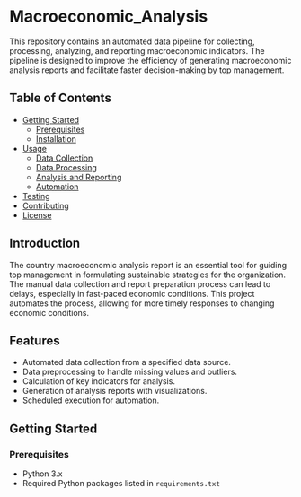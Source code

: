 # Macroeconomic_Analysis

This repository contains an automated data pipeline for collecting, processing, analyzing, and reporting macroeconomic indicators. The pipeline is designed to improve the efficiency of generating macroeconomic analysis reports and facilitate faster decision-making by top management.

## Table of Contents

- [Getting Started](#getting-started)
  - [Prerequisites](#prerequisites)
  - [Installation](#installation)
- [Usage](#usage)
  - [Data Collection](#data-collection)
  - [Data Processing](#data-processing)
  - [Analysis and Reporting](#analysis-and-reporting)
  - [Automation](#automation)
- [Testing](#testing)
- [Contributing](#contributing)
- [License](#license)

## Introduction

The country macroeconomic analysis report is an essential tool for guiding top management in formulating sustainable strategies for the organization. The manual data collection and report preparation process can lead to delays, especially in fast-paced economic conditions. This project automates the process, allowing for more timely responses to changing economic conditions.

## Features

- Automated data collection from a specified data source.
- Data preprocessing to handle missing values and outliers.
- Calculation of key indicators for analysis.
- Generation of analysis reports with visualizations.
- Scheduled execution for automation.

## Getting Started

### Prerequisites

- Python 3.x
- Required Python packages listed in `requirements.txt`
